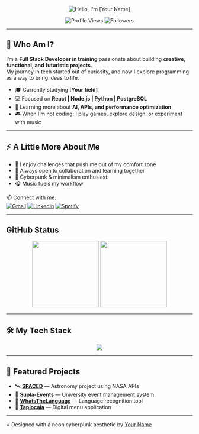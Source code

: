 <!-- Banner -->
<p align="center">
  <img src="https://your-custom-banner-link.png" alt="Hello, I'm [Your Name]" />
</p>

<!-- Profile Views & Stats -->
<p align="center">
  <img src="https://komarev.com/ghpvc/?username=YourGitHubUser&label=Profile%20views&color=8A2BE2&style=flat" alt="Profile Views" />
  <img src="https://img.shields.io/github/followers/YourGitHubUser?label=Followers&style=social" alt="Followers" />
</p>

---

## 👾 Who Am I?

I’m a **Full Stack Developer in training** passionate about building **creative, functional, and futuristic projects**.  
My journey in tech started out of curiosity, and now I explore programming as a way to bring ideas to life.  

- 🎓 Currently studying **[Your field]**  
- 💻 Focused on **React | Node.js | Python | PostgreSQL**  
- 🌱 Learning more about **AI, APIs, and performance optimization**  
- 🎮 When I’m not coding: I play games, explore design, or experiment with music  

---

## ⚡ A Little More About Me

- 🚀 I enjoy challenges that push me out of my comfort zone  
- 🤝 Always open to collaboration and learning together  
- 🖤 Cyberpunk & minimalism enthusiast  
- 🎧 Music fuels my workflow  

📫 Connect with me:  
[![Gmail](https://img.shields.io/badge/-Gmail-8A2BE2?style=flat&logo=Gmail&logoColor=white)](mailto:youremail@gmail.com)
[![LinkedIn](https://img.shields.io/badge/-LinkedIn-39FF14?style=flat&logo=Linkedin&logoColor=white)](https://linkedin.com/in/yourprofile)
[![Spotify](https://img.shields.io/badge/-Spotify-39FF14?style=flat&logo=Spotify&logoColor=white)](https://open.spotify.com/user/yourspotify)

---

## GitHub Status

<p align="center">
  <img height="180em" src="https://github-readme-stats.vercel.app/api?username=YourGitHubUser&show_icons=true&theme=radical&title_color=39FF14&icon_color=8A2BE2&text_color=ffffff&bg_color=000000" />
  <img height="180em" src="https://github-readme-streak-stats.herokuapp.com/?user=YourGitHubUser&theme=radical&ring=39FF14&fire=8A2BE2&currStreakLabel=39FF14&background=000000&dates=ffffff" />
</p>

---

## 🛠 My Tech Stack

<p align="center">
  <img src="https://skillicons.dev/icons?i=html,css,js,ts,react,nodejs,python,java,cpp,postgres,mysql,git,figma,vscode,linux&theme=dark" />
</p>

---

## 🚀 Featured Projects

- 🛰️ [**SPACED**](https://github.com/YourGitHubUser/SPACED) — Astronomy project using NASA APIs  
- 🎉 [**Supla-Events**](https://github.com/YourGitHubUser/Supla-Events) — University event management system  
- 🧠 [**WhatsTheLanguage**](https://github.com/YourGitHubUser/WhatsTheLanguage) — Language recognition tool  
- 🍜 [**Tapiocaia**](https://github.com/YourGitHubUser/Tapiocaia) — Digital menu application  

---

⭐ Designed with a neon cyberpunk aesthetic by [Your Name](https://github.com/YourGitHubUser)  
